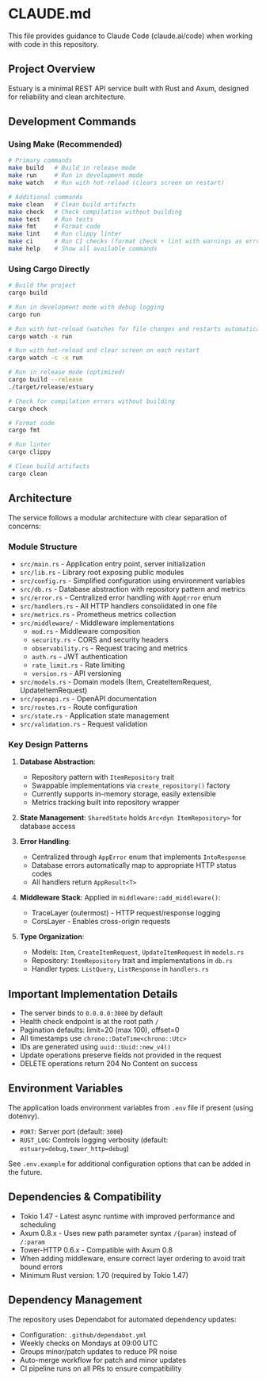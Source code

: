 # CLAUDE.md

This file provides guidance to Claude Code (claude.ai/code) when working with code in this repository.

## Project Overview

Estuary is a minimal REST API service built with Rust and Axum, designed for reliability and clean architecture.

## Development Commands

### Using Make (Recommended)
```bash
# Primary commands
make build   # Build in release mode
make run     # Run in development mode
make watch   # Run with hot-reload (clears screen on restart)

# Additional commands
make clean   # Clean build artifacts
make check   # Check compilation without building
make test    # Run tests
make fmt     # Format code
make lint    # Run clippy linter
make ci      # Run CI checks (format check + lint with warnings as errors)
make help    # Show all available commands
```

### Using Cargo Directly
```bash
# Build the project
cargo build

# Run in development mode with debug logging
cargo run

# Run with hot-reload (watches for file changes and restarts automatically)
cargo watch -x run

# Run with hot-reload and clear screen on each restart
cargo watch -c -x run

# Run in release mode (optimized)
cargo build --release
./target/release/estuary

# Check for compilation errors without building
cargo check

# Format code
cargo fmt

# Run linter
cargo clippy

# Clean build artifacts
cargo clean
```

## Architecture

The service follows a modular architecture with clear separation of concerns:

### Module Structure
- `src/main.rs` - Application entry point, server initialization
- `src/lib.rs` - Library root exposing public modules
- `src/config.rs` - Simplified configuration using environment variables
- `src/db.rs` - Database abstraction with repository pattern and metrics
- `src/error.rs` - Centralized error handling with `AppError` enum
- `src/handlers.rs` - All HTTP handlers consolidated in one file
- `src/metrics.rs` - Prometheus metrics collection
- `src/middleware/` - Middleware implementations
  - `mod.rs` - Middleware composition
  - `security.rs` - CORS and security headers
  - `observability.rs` - Request tracing and metrics
  - `auth.rs` - JWT authentication
  - `rate_limit.rs` - Rate limiting
  - `version.rs` - API versioning
- `src/models.rs` - Domain models (Item, CreateItemRequest, UpdateItemRequest)
- `src/openapi.rs` - OpenAPI documentation
- `src/routes.rs` - Route configuration
- `src/state.rs` - Application state management
- `src/validation.rs` - Request validation

### Key Design Patterns

1. **Database Abstraction**:
   - Repository pattern with `ItemRepository` trait
   - Swappable implementations via `create_repository()` factory
   - Currently supports in-memory storage, easily extensible
   - Metrics tracking built into repository wrapper

2. **State Management**: `SharedState` holds `Arc<dyn ItemRepository>` for database access

3. **Error Handling**:
   - Centralized through `AppError` enum that implements `IntoResponse`
   - Database errors automatically map to appropriate HTTP status codes
   - All handlers return `AppResult<T>`

4. **Middleware Stack**: Applied in `middleware::add_middleware()`:
   - TraceLayer (outermost) - HTTP request/response logging
   - CorsLayer - Enables cross-origin requests

5. **Type Organization**:
   - Models: `Item`, `CreateItemRequest`, `UpdateItemRequest` in `models.rs`
   - Repository: `ItemRepository` trait and implementations in `db.rs`
   - Handler types: `ListQuery`, `ListResponse` in `handlers.rs`

## Important Implementation Details

- The server binds to `0.0.0.0:3000` by default
- Health check endpoint is at the root path `/`
- Pagination defaults: limit=20 (max 100), offset=0
- All timestamps use `chrono::DateTime<chrono::Utc>`
- IDs are generated using `uuid::Uuid::new_v4()`
- Update operations preserve fields not provided in the request
- DELETE operations return 204 No Content on success

## Environment Variables

The application loads environment variables from `.env` file if present (using dotenvy).

- `PORT`: Server port (default: `3000`)
- `RUST_LOG`: Controls logging verbosity (default: `estuary=debug,tower_http=debug`)

See `.env.example` for additional configuration options that can be added in the future.

## Dependencies & Compatibility

- Tokio 1.47 - Latest async runtime with improved performance and scheduling
- Axum 0.8.x - Uses new path parameter syntax `/{param}` instead of `/:param`
- Tower-HTTP 0.6.x - Compatible with Axum 0.8
- When adding middleware, ensure correct layer ordering to avoid trait bound errors
- Minimum Rust version: 1.70 (required by Tokio 1.47)

## Dependency Management

The repository uses Dependabot for automated dependency updates:
- Configuration: `.github/dependabot.yml`
- Weekly checks on Mondays at 09:00 UTC
- Groups minor/patch updates to reduce PR noise
- Auto-merge workflow for patch and minor updates
- CI pipeline runs on all PRs to ensure compatibility

